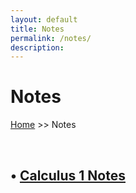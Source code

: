 ```yaml
---
layout: default
title: Notes
permalink: /notes/
description:
---
```


# Notes

[Home](../) >> Notes

<br>

<H2>
• <a href="./calculus/calc1notes">Calculus 1 Notes</a>
</H2>

<br>
